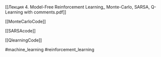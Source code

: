 [[Лекция 4. Model-Free Reinforcement Learning_ Monte-Carlo, SARSA, Q-Learning with comments.pdf]]

[[MonteCarloCode]]

[[SARSAcode]]

[[QlearningCode]]

#machine_learning #reinforcement_learning 